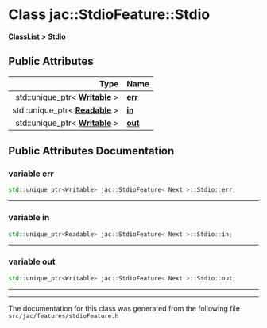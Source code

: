 

# Class jac::StdioFeature::Stdio



[**ClassList**](annotated.md) **>** [**Stdio**](classjac_1_1StdioFeature_1_1Stdio.md)


























## Public Attributes

| Type | Name |
| ---: | :--- |
|  std::unique\_ptr&lt; [**Writable**](classjac_1_1Writable.md) &gt; | [**err**](#variable-err)  <br> |
|  std::unique\_ptr&lt; [**Readable**](classjac_1_1Readable.md) &gt; | [**in**](#variable-in)  <br> |
|  std::unique\_ptr&lt; [**Writable**](classjac_1_1Writable.md) &gt; | [**out**](#variable-out)  <br> |












































## Public Attributes Documentation




### variable err 

```C++
std::unique_ptr<Writable> jac::StdioFeature< Next >::Stdio::err;
```




<hr>



### variable in 

```C++
std::unique_ptr<Readable> jac::StdioFeature< Next >::Stdio::in;
```




<hr>



### variable out 

```C++
std::unique_ptr<Writable> jac::StdioFeature< Next >::Stdio::out;
```




<hr>

------------------------------
The documentation for this class was generated from the following file `src/jac/features/stdioFeature.h`


